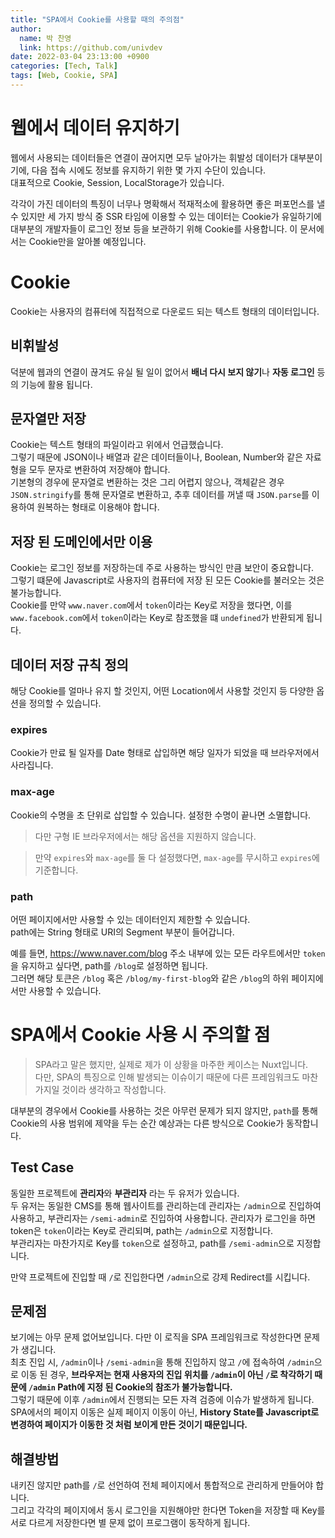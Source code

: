 ```yaml
---
title: "SPA에서 Cookie를 사용할 때의 주의점"
author:
  name: 박 찬영
  link: https://github.com/univdev
date: 2022-03-04 23:13:00 +0900
categories: [Tech, Talk]
tags: [Web, Cookie, SPA]
---
```

# 웹에서 데이터 유지하기
웹에서 사용되는 데이터들은 연결이 끊어지면 모두 날아가는 휘발성 데이터가 대부분이기에, 다음 접속 시에도 정보를 유지하기 위한 몇 가지 수단이 있습니다.  
대표적으로 Cookie, Session, LocalStorage가 있습니다.

각각이 가진 데이터의 특징이 너무나 명확해서 적재적소에 활용하면 좋은 퍼포먼스를 낼 수 있지만 세 가지 방식 중 SSR 타임에 이용할 수 있는 데이터는 Cookie가 유일하기에 대부분의 개발자들이 로그인 정보 등을 보관하기 위해 Cookie를 사용합니다. 이 문서에서는 Cookie만을 알아볼 예정입니다.
# Cookie
Cookie는 사용자의 컴퓨터에 직접적으로 다운로드 되는 텍스트 형태의 데이터입니다.  
## 비휘발성
덕분에 웹과의 연결이 끊겨도 유실 될 일이 없어서 **배너 다시 보지 않기**나 **자동 로그인** 등의 기능에 활용 됩니다.
## 문자열만 저장
Cookie는 텍스트 형태의 파일이라고 위에서 언급했습니다.  
그렇기 때문에 JSON이나 배열과 같은 데이터들이나, Boolean, Number와 같은 자료형을 모두 문자로 변환하여 저장해야 합니다.  
기본형의 경우에 문자열로 변환하는 것은 그리 어렵지 않으나, 객체같은 경우 ```JSON.stringify```를 통해 문자열로 변환하고, 추후 데이터를 꺼낼 때 ```JSON.parse```를 이용하여 원복하는 형태로 이용해야 합니다.
## 저장 된 도메인에서만 이용
Cookie는 로그인 정보를 저장하는데 주로 사용하는 방식인 만큼 보안이 중요합니다.  
그렇기 떄문에 Javascript로 사용자의 컴퓨터에 저장 된 모든 Cookie를 불러오는 것은 불가능합니다.  
Cookie를 만약 ```www.naver.com```에서 ```token```이라는 Key로 저장을 했다면, 이를 ```www.facebook.com```에서 ```token```이라는 Key로 참조했을 떄 ```undefined```가 반환되게 됩니다.

## 데이터 저장 규칙 정의
해당 Cookie를 얼마나 유지 할 것인지, 어떤 Location에서 사용할 것인지 등 다양한 옵션을 정의할 수 있습니다.  
### expires
Cookie가 만료 될 일자를 Date 형태로 삽입하면 해당 일자가 되었을 때 브라우저에서 사라집니다.
### max-age
Cookie의 수명을 초 단위로 삽입할 수 있습니다. 설정한 수명이 끝나면 소멸합니다.
> 다만 구형 IE 브라우저에서는 해당 옵션을 지원하지 않습니다.  

> 만약 ```expires```와 ```max-age```를 둘 다 설정했다면, ```max-age```를 무시하고 ```expires```에 기준합니다.

### path
어떤 페이지에서만 사용할 수 있는 데이터인지 제한할 수 있습니다.  
path에는 String 형태로 URI의 Segment 부분이 들어갑니다.

예를 들면, https://www.naver.com/blog 주소 내부에 있는 모든 라우트에서만 ```token```을 유지하고 싶다면, path를 ```/blog```로 설정하면 됩니다.  
그러면 해당 토큰은 ```/blog``` 혹은 ```/blog/my-first-blog```와 같은 ```/blog```의 하위 페이지에서만 사용할 수 있습니다.
# SPA에서 Cookie 사용 시 주의할 점
> SPA라고 말은 했지만, 실제로 제가 이 상황을 마주한 케이스는 Nuxt입니다.  
> 다만, SPA의 특징으로 인해 발생되는 이슈이기 때문에 다른 프레임워크도 마찬가지일 것이라 생각하고 작성합니다.

대부분의 경우에서 Cookie를 사용하는 것은 아무런 문제가 되지 않지만, ```path```를 통해 Cookie의 사용 범위에 제약을 두는 순간 예상과는 다른 방식으로 Cookie가 동작합니다.  
## Test Case
동일한 프로젝트에 **관리자**와 **부관리자** 라는 두 유저가 있습니다.  
두 유저는 동일한 CMS를 통해 웹사이트를 관리하는데 관리자는 ```/admin```으로 진입하여 사용하고, 부관리자는 ```/semi-admin```로 진입하여 사용합니다.
관리자가 로그인을 하면 token은 ```token```이라는 Key로 관리되며, path는 ```/admin```으로 지정합니다.  
부관리자는 마찬가지로 Key를 ```token```으로 설정하고, path를 ```/semi-admin```으로 지정합니다.

만약 프로젝트에 진입할 때 ```/```로 진입한다면 ```/admin```으로 강제 Redirect를 시킵니다.
## 문제점
보기에는 아무 문제 없어보입니다. 다만 이 로직을 SPA 프레임워크로 작성한다면 문제가 생깁니다.  
최초 진입 시, ```/admin```이나 ```/semi-admin```을 통해 진입하지 않고 ```/```에 접속하여 ```/admin```으로 이동 된 경우, **브라우저는 현재 사용자의 진입 위치를 ```/admin```이 아닌 ```/```로 착각하기 때문에 ```/admin``` Path에 지정 된 Cookie의 참조가 불가능합니다.**  
그렇기 때문에 이후 ```/admin```에서 진행되는 모든 자격 검증에 이슈가 발생하게 됩니다.  
SPA에서의 페이지 이동은 실제 페이지 이동이 아닌, **History State를 Javascript로 변경하여 페이지가 이동한 것 처럼 보이게 만든 것이기 때문입니다.**
## 해결방법
내키진 않지만 path를 ```/```로 선언하여 전체 페이지에서 통합적으로 관리하게 만들어야 합니다.  
그리고 각각의 페이지에서 동시 로그인을 지원해야만 한다면 Token을 저장할 때 Key를 서로 다르게 저장한다면 별 문제 없이 프로그램이 동작하게 됩니다.
